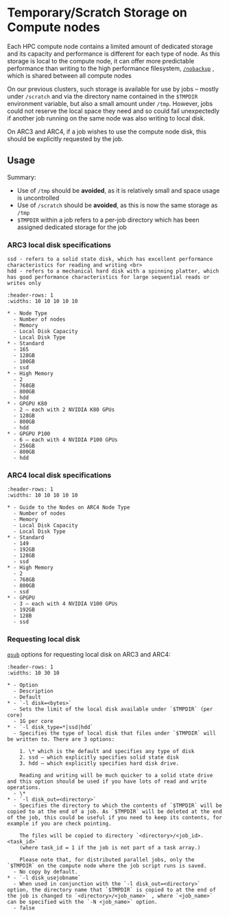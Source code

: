 # Temporary/Scratch Storage on Compute nodes

Each HPC compute node contains a limited amount of dedicated storage and its capacity and performance is different for each type of node. As this storage is local to the compute node, it can offer more predictable performance than writing to the high performance filesystem, [`/nobackup`](../getting_started/nobackup) , which is shared between all compute nodes

On our previous clusters, such storage is available for use by jobs – mostly under `/scratch` and via the directory name contained in the `$TMPDIR` environment variable, but also a small amount under `/tmp`. However, jobs could not reserve the local space they need and so could fail unexpectedly if another job running on the same node was also writing to local disk.

On ARC3 and ARC4, if a job wishes to use the compute node disk, this should be explicitly requested by the job.

## Usage

Summary:

- Use of `/tmp` should be **avoided**, as it is relatively small and space usage is uncontrolled
- Use of `/scratch` should be **avoided**, as this is now the same storage as `/tmp`
- `$TMPDIR` within a job refers to a per-job directory which has been assigned dedicated storage for the job

### ARC3 local disk specifications

```{note}
ssd - refers to a solid state disk, which has excellent performance characteristics for reading and writing <br>
hdd - refers to a mechanical hard disk with a spinning platter, which has good performance characteristics for large sequential reads or writes only
```

```{list-table}
:header-rows: 1
:widths: 10 10 10 10 10

* - Node Type
  - Number of nodes
  - Memory
  - Local Disk Capacity
  - Local Disk Type
* - Standard
  - 165
  - 128GB
  - 100GB
  - ssd
* - High Memory
  - 2
  - 768GB
  - 800GB
  - hdd
* - GPGPU K80
  - 2 – each with 2 NVIDIA K80 GPUs
  - 128GB
  - 800GB
  - hdd
* - GPGPU P100
  - 6 – each with 4 NVIDIA P100 GPUs
  - 256GB
  - 800GB
  - hdd
```

### ARC4 local disk specifications

```{list-table}
:header-rows: 1
:widths: 10 10 10 10 10

* - Guide to the Nodes on ARC4 Node Type
  - Number of nodes
  - Memory
  - Local Disk Capacity
  - Local Disk Type
* - Standard
  - 149
  - 192GB
  - 128GB
  - ssd
* - High Memory
  - 2
  - 768GB
  - 800GB
  - ssd
* - GPGPU
  - 3 – each with 4 NVIDIA V100 GPUs
  - 192GB
  - 128B
  - ssd
```

### Requesting local disk

[`qsub`](./batchjob) options for requesting local disk on ARC3 and ARC4:

```{list-table}
:header-rows: 1
:widths: 10 30 10

* - Option
  - Description
  - Default
* - `-l disk=<bytes>`
  - Sets the limit of the local disk available under `$TMPDIR` (per core)
  - 1G per core
* - `-l disk_type=*|ssd|hdd`
  - Specifies the type of local disk that files under `$TMPDIR` will be written to. There are 3 options:

    1. \* which is the default and specifies any type of disk
    2. ssd – which explicitly specifies solid state disk
    3. hdd – which explicitly specifies hard disk drive.

    Reading and writing will be much quicker to a solid state drive and this option should be used if you have lots of read and write operations.
  - \*
* - `-l disk_out=<directory>`
  - Specifies the directory to which the contents of `$TMPDIR` will be copied to at the end of a job. As `$TMPDIR` will be deleted at the end of the job, this could be useful if you need to keep its contents, for example if you are check pointing.

    The files will be copied to directory `<directory>/<job_id>.<task_id>`
    (where task_id = 1 if the job is not part of a task array.)

    Please note that, for distributed parallel jobs, only the `$TMPDIR` on the compute node where the job script runs is saved.
  - No copy by default.
* - `-l disk_usejobname`
  - When used in conjunction with the `-l disk_out=<directory>` option, the directory name that `$TMPDIR` is copied to at the end of the job is changed to `<directory>/<job_name>` , where `<job_name>` can be specified with the `-N <job_name>` option.
  - false
```
